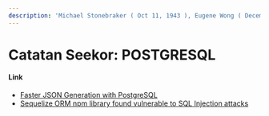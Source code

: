 ```yaml
---
description: 'Michael Stonebraker ( Oct 11, 1943 ), Eugene Wong ( December 24, 1934 )'
---
```


# Catatan Seekor: POSTGRESQL

#### Link

* [Faster JSON Generation with PostgreSQL](https://hashrocket.com/blog/posts/faster-json-generation-with-postgresql)
* [Sequelize ORM npm library found vulnerable to SQL Injection attacks](https://snyk.io/blog/sequelize-orm-npm-library-found-vulnerable-to-sql-injection-attacks/)

